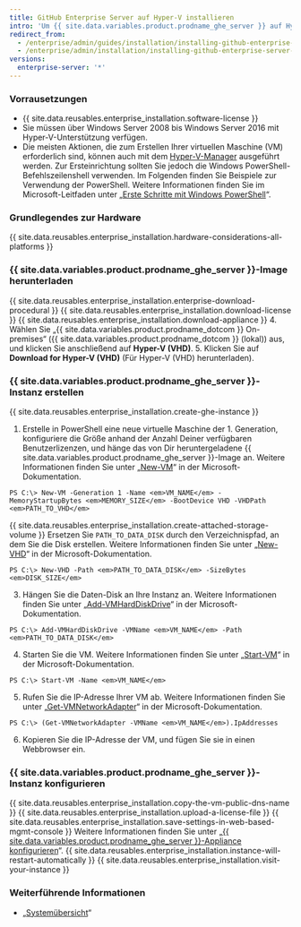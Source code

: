 ```yaml
---
title: GitHub Enterprise Server auf Hyper-V installieren
intro: 'Um {{ site.data.variables.product.prodname_ghe_server }} auf Hyper-V zu installieren, müssen Sie es auf einem Computer bereitstellen, auf dem Windows Server 2008 bis Windows Server 2016 ausgeführt wird.'
redirect_from:
  - /enterprise/admin/guides/installation/installing-github-enterprise-on-hyper-v/
  - /enterprise/admin/installation/installing-github-enterprise-server-on-hyper-v
versions:
  enterprise-server: '*'
---
```


### Vorrausetzungen

- {{ site.data.reusables.enterprise_installation.software-license }}
- Sie müssen über Windows Server 2008 bis Windows Server 2016 mit Hyper-V-Unterstützung verfügen.
- Die meisten Aktionen, die zum Erstellen Ihrer virtuellen Maschine (VM) erforderlich sind, können auch mit dem [Hyper-V-Manager](https://docs.microsoft.com/de-de/windows-server/virtualization/hyper-v/manage/remotely-manage-hyper-v-hosts) ausgeführt werden. Zur Ersteinrichtung sollten Sie jedoch die Windows PowerShell-Befehlszeilenshell verwenden. Im Folgenden finden Sie Beispiele zur Verwendung der PowerShell. Weitere Informationen finden Sie im Microsoft-Leitfaden unter „[Erste Schritte mit Windows PowerShell](https://docs.microsoft.com/de-de/powershell/scripting/getting-started/getting-started-with-windows-powershell?view=powershell-5.1)“.

### Grundlegendes zur Hardware

{{ site.data.reusables.enterprise_installation.hardware-considerations-all-platforms }}

### {{ site.data.variables.product.prodname_ghe_server }}-Image herunterladen

{{ site.data.reusables.enterprise_installation.enterprise-download-procedural }}
{{ site.data.reusables.enterprise_installation.download-license }}
{{ site.data.reusables.enterprise_installation.download-appliance }}
4. Wählen Sie „{{ site.data.variables.product.prodname_dotcom }} On-premises“ ({{ site.data.variables.product.prodname_dotcom }} (lokal)) aus, und klicken Sie anschließend auf **Hyper-V (VHD)**.
5. Klicken Sie auf **Download for Hyper-V (VHD)** (Für Hyper-V (VHD) herunterladen).

### {{ site.data.variables.product.prodname_ghe_server }}-Instanz erstellen

{{ site.data.reusables.enterprise_installation.create-ghe-instance }}

1. Erstelle in PowerShell eine neue virtuelle Maschine der 1. Generation, konfiguriere die Größe anhand der Anzahl Deiner verfügbaren Benutzerlizenzen, und hänge das von Dir heruntergeladene {{ site.data.variables.product.prodname_ghe_server }}-Image an. Weitere Informationen finden Sie unter „[New-VM](https://docs.microsoft.com/en-us/powershell/module/hyper-v/new-vm?view=win10-ps)“ in der Microsoft-Dokumentation.
  ```shell
  PS C:\> New-VM -Generation 1 -Name <em>VM_NAME</em> -MemoryStartupBytes <em>MEMORY_SIZE</em> -BootDevice VHD -VHDPath <em>PATH_TO_VHD</em>  
  ```
{{ site.data.reusables.enterprise_installation.create-attached-storage-volume }} Ersetzen Sie `PATH_TO_DATA_DISK` durch den Verzeichnispfad, an dem Sie die Disk erstellen. Weitere Informationen finden Sie unter „[New-VHD](https://docs.microsoft.com/en-us/powershell/module/hyper-v/new-vhd?view=win10-ps)“ in der Microsoft-Dokumentation.
  ```shell
  PS C:\> New-VHD -Path <em>PATH_TO_DATA_DISK</em> -SizeBytes <em>DISK_SIZE</em>
  ```
3. Hängen Sie die Daten-Disk an Ihre Instanz an. Weitere Informationen finden Sie unter „[Add-VMHardDiskDrive](https://docs.microsoft.com/en-us/powershell/module/hyper-v/add-vmharddiskdrive?view=win10-ps)“ in der Microsoft-Dokumentation.
  ```shell
  PS C:\> Add-VMHardDiskDrive -VMName <em>VM_NAME</em> -Path <em>PATH_TO_DATA_DISK</em>
  ```
4. Starten Sie die VM. Weitere Informationen finden Sie unter „[Start-VM](https://docs.microsoft.com/en-us/powershell/module/hyper-v/start-vm?view=win10-ps)“ in der Microsoft-Dokumentation.
  ```shell
  PS C:\> Start-VM -Name <em>VM_NAME</em>
  ```
5. Rufen Sie die IP-Adresse Ihrer VM ab. Weitere Informationen finden Sie unter „[Get-VMNetworkAdapter](https://docs.microsoft.com/en-us/powershell/module/hyper-v/get-vmnetworkadapter?view=win10-ps)“ in der Microsoft-Dokumentation.
  ```shell
  PS C:\> (Get-VMNetworkAdapter -VMName <em>VM_NAME</em>).IpAddresses
  ```
6. Kopieren Sie die IP-Adresse der VM, und fügen Sie sie in einen Webbrowser ein.

### {{ site.data.variables.product.prodname_ghe_server }}-Instanz konfigurieren

{{ site.data.reusables.enterprise_installation.copy-the-vm-public-dns-name }}
{{ site.data.reusables.enterprise_installation.upload-a-license-file }}
{{ site.data.reusables.enterprise_installation.save-settings-in-web-based-mgmt-console }} Weitere Informationen finden Sie unter „[{{ site.data.variables.product.prodname_ghe_server }}-Appliance konfigurieren](/enterprise/admin/guides/installation/configuring-the-github-enterprise-server-appliance)“.
{{ site.data.reusables.enterprise_installation.instance-will-restart-automatically }}
{{ site.data.reusables.enterprise_installation.visit-your-instance }}

### Weiterführende Informationen

 - „[Systemübersicht](/enterprise/admin/guides/installation/system-overview)“
